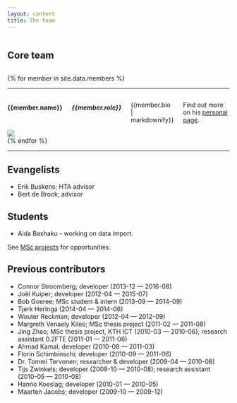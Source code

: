```yaml
---
layout: content
title: The team
---
```


<div class="row">
  <div class="twelve large-12 columns">
    <h2>Core team</h2>
  </div>
</div>

{% for member in site.data.members %}
  <div class="row">
    <hr>
    <div class="eight large-8 columns">
      <h4>{{member.name}}</h4>
      <h5>{{member.role}}</h5>
      <p>{{member.bio | markdownify}}</p>
      <p>Find out more on his <a href="{{member.homepage-url}}" title="{{member.name}}">personal page</a>.
    </div>
    <div class="three large-3 columns">
      <img class="screen-shot" src="/images/about/{{member.picture-url}}">
    </div>
  </div>
{% endfor %}
<hr>

## Evangelists

- Erik Buskens; HTA advisor
- Bert de Brock; advisor

## Students

- Aida Baxhaku - working on data import.

See [MSc projects](/research/msc-projects) for opportunities.

## Previous contributors

- Connor Stroomberg; developer (2013-12 — 2016-08)
- Joël Kuiper; developer (2012-04 — 2015-07)
- Bob Goeree; MSc student & intern (2013-09 — 2014-09)
- Tjerk Heringa (2014-04 — 2014-06)
- Wouter Reckman; developer (2012-04 — 2012-09)
- Margreth Venaely Kileo; MSc thesis project (2011-02 — 2011-08)
- Jing Zhao; MSc thesis project, KTH ICT (2010-03 — 2010-06); research assistant 0.2FTE (2011-01 — 2011-06)
- Ahmad Kamal; developer (2010-08 — 2011-03)
- Florin Schimbinschi; developer (2010-09 — 2011-06)
- Dr. Tommi Tervonen; researcher & developer (2009-04 — 2010-08)
- Tijs Zwinkels; developer (2009-10 — 2010-08); research assistant (2010-05 — 2010-08)
- Hanno Koeslag; developer (2010-01 — 2010-05)
- Maarten Jacobs; developer (2009-10 — 2009-12)
